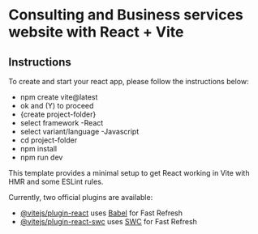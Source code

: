 # Consulting and Business services website with React + Vite

## Instructions
To create and start your react app, please follow the instructions below:
- npm create vite@latest
- ok and (Y) to proceed
- {create project-folder}
- select framework
	-React
- select variant/language
	-Javascript
- cd project-folder
- npm install
- npm run dev


This template provides a minimal setup to get React working in Vite with HMR and some ESLint rules.

Currently, two official plugins are available:

- [@vitejs/plugin-react](https://github.com/vitejs/vite-plugin-react/blob/main/packages/plugin-react/README.md) uses [Babel](https://babeljs.io/) for Fast Refresh
- [@vitejs/plugin-react-swc](https://github.com/vitejs/vite-plugin-react-swc) uses [SWC](https://swc.rs/) for Fast Refresh
